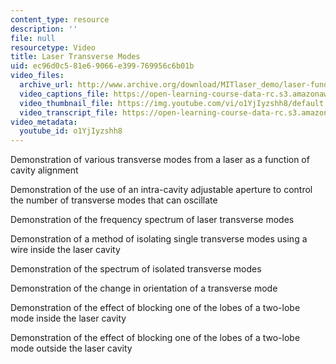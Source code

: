 ```yaml
---
content_type: resource
description: ''
file: null
resourcetype: Video
title: Laser Transverse Modes
uid: ec96d0c5-81e6-9066-e399-769956c6b01b
video_files:
  archive_url: http://www.archive.org/download/MITlaser_demo/laser-fund-demo-7_300k.mp4
  video_captions_file: https://open-learning-course-data-rc.s3.amazonaws.com/res-6-006-video-demonstrations-in-lasers-and-optics-spring-2008/25e36faafd365570bf3c122da134a02c_o1YjIyzshh8.vtt
  video_thumbnail_file: https://img.youtube.com/vi/o1YjIyzshh8/default.jpg
  video_transcript_file: https://open-learning-course-data-rc.s3.amazonaws.com/res-6-006-video-demonstrations-in-lasers-and-optics-spring-2008/e9bb207902e819cbf121436cfca875d4_o1YjIyzshh8.pdf
video_metadata:
  youtube_id: o1YjIyzshh8
---
```


Demonstration of various transverse modes from a laser as a function of cavity alignment

Demonstration of the use of an intra-cavity adjustable aperture to control the number of transverse modes that can oscillate

Demonstration of the frequency spectrum of laser transverse modes

Demonstration of a method of isolating single transverse modes using a wire inside the laser cavity

Demonstration of the spectrum of isolated transverse modes

Demonstration of the change in orientation of a transverse mode

Demonstration of the effect of blocking one of the lobes of a two-lobe mode inside the laser cavity

Demonstration of the effect of blocking one of the lobes of a two-lobe mode outside the laser cavity
